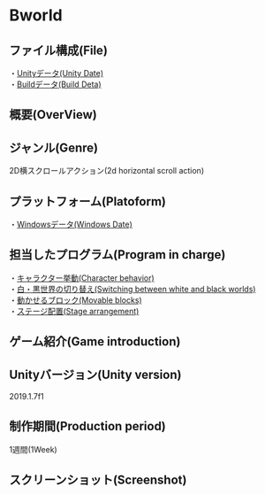 # Bworld

## ファイル構成(File)

・[Unityデータ(Unity Date)]()<br>
・[Buildデータ(Build Deta)]()<br>
## 概要(OverView)<br>

## ジャンル(Genre)<br>

2D横スクロールアクション(2d horizontal scroll action)<br>

## プラットフォーム(Platoform)
・[Windowsデータ(Windows Date)]()<br>

## 担当したプログラム(Program in charge)
・[キャラクター挙動(Character behavior)]()<br>
・[白・黒世界の切り替え(Switching between white and black worlds)]()<br>
・[動かせるブロック(Movable blocks)]()<br>
・[ステージ配置(Stage arrangement)]()<br>
## ゲーム紹介(Game introduction)
## Unityバージョン(Unity version)
2019.1.7f1<br>
## 制作期間(Production period)
1週間(1Week)
## スクリーンショット(Screenshot)


